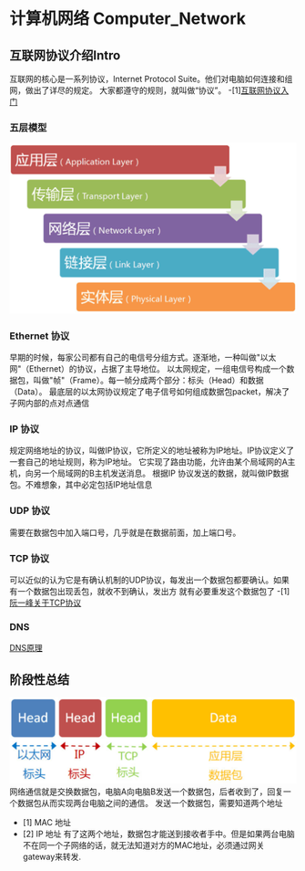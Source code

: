 # 计算机网络 Computer_Network

## 互联网协议介绍Intro
互联网的核心是一系列协议，Internet Protocol Suite。他们对电脑如何连接和组网，做出了详尽的规定。
大家都遵守的规则，就叫做“协议”。
-[1][互联网协议入门](https://www.ruanyifeng.com/blog/2012/05/internet_protocol_suite_part_i.html)

### 五层模型
![five-layer-model](/images/五层.png)
### Ethernet 协议
早期的时候，每家公司都有自己的电信号分组方式。逐渐地，一种叫做"以太网"（Ethernet）的协议，占据了主导地位。
以太网规定，一组电信号构成一个数据包，叫做"帧"（Frame）。每一帧分成两个部分：标头（Head）和数据（Data）。
最底层的以太网协议规定了电子信号如何组成数据包packet，解决了子网内部的点对点通信
### IP 协议
规定网络地址的协议，叫做IP协议，它所定义的地址被称为IP地址。IP协议定义了一套自己的地址规则，称为IP地址。
它实现了路由功能，允许由某个局域网的A主机，向另一个局域网的B主机发送消息。
根据IP 协议发送的数据，就叫做IP数据包。不难想象，其中必定包括IP地址信息
### UDP 协议
需要在数据包中加入端口号，几乎就是在数据前面，加上端口号。
### TCP 协议
可以近似的认为它是有确认机制的UDP协议，每发出一个数据包都要确认。如果有一个数据包出现丢包，就收不到确认，发出方
就有必要重发这个数据包了
-[1][阮一峰关于TCP协议](https://www.ruanyifeng.com/blog/2017/06/tcp-protocol.html)
### DNS
[DNS原理](https://www.ruanyifeng.com/blog/2016/06/dns.html)

## 阶段性总结
![data_package](/images/data_frame.png)
网络通信就是交换数据包，电脑A向电脑B发送一个数据包，后者收到了，回复一个数据包从而实现两台电脑之间的通信。
发送一个数据包，需要知道两个地址
- [1] MAC 地址
- [2] IP 地址
有了这两个地址，数据包才能送到接收者手中。但是如果两台电脑不在同一个子网络的话，就无法知道对方的MAC地址，必须通过网关 gateway来转发.
